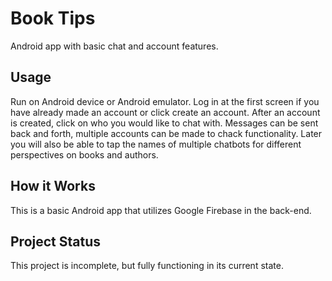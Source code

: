 # Book Tips
Android app with basic chat and account features. 
## Usage
Run on Android device or Android emulator. Log in at the first screen if you have already made an account or click create an account. After an account is created, click on who you would like to chat with. Messages can be sent back and forth, multiple accounts can be made to chack functionality. Later you will also be able to tap the names of multiple chatbots for different perspectives on books and authors.
## How it Works
This is a basic Android app that utilizes Google Firebase in the back-end.
## Project Status
This project is incomplete, but fully functioning in its current state.
